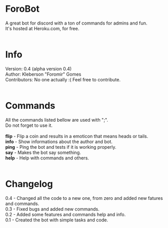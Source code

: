 # ForoBot
A great bot for discord with a ton of commands for admins and fun.<br>
It's hosted at Heroku.com, for free.<br><br>

# Info
Version: 0.4 (alpha version 0.4)<br>
Author: Kleberson "Foromir" Gomes<br>
Contributors: No one actually :( Feel free to contribute.
<br>
<br>
# Commands
All the commands listed bellow are used with ";".<br>
Do not forget to use it.<br>
<br>
<strong>flip</strong> - Flip a coin and results in a emoticon that means heads or tails.<br>
<strong>info</strong> - Show informations about the author and bot.<br>
<strong>ping</strong> - Ping the bot and tests if it is working properly.<br>
<strong>say</strong> - Makes the bot say something.<br>
<strong>help</strong> - Help with commands and others.<br>
<br>
# Changelog
0.4 - Changed all the code to a new one, from zero and added new fatures and commands.<br>
0.3 - Fixed bugs and added new commands.<br>
0.2 - Added some features and commands help and info.<br>
0.1 - Created the bot with simple tasks and code.<br>
